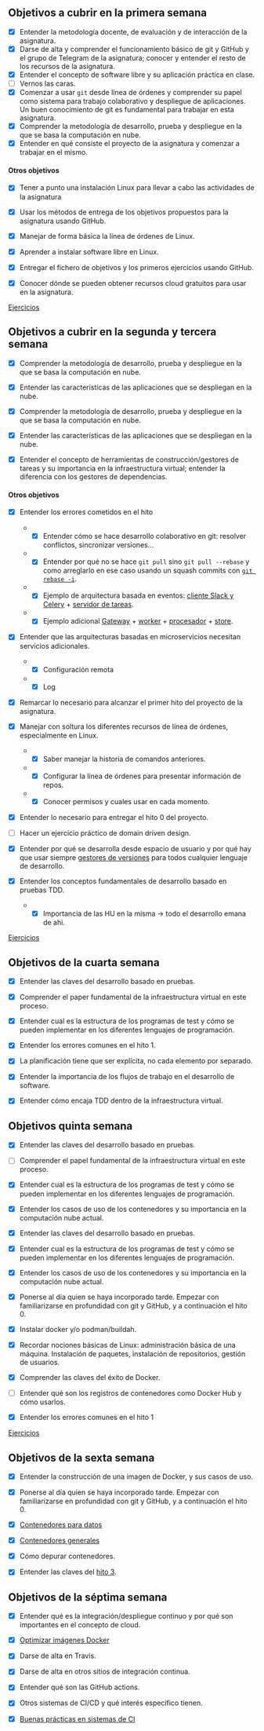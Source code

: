 ## Objetivos a cubrir en la primera semana
- [x] Entender la metodología docente, de evaluación y de interacción de la asignatura.
- [x] Darse de alta y comprender el funcionamiento básico
   de git y GitHub y el grupo de Telegram de la
   asignatura; conocer y entender el resto de los recursos de la
   asignatura. 
- [x] Entender el concepto de software libre y su aplicación práctica en clase.
- [ ] Vernos las caras.
- [x] Comenzar a usar `git` desde línea de órdenes y comprender su papel como sistema para trabajo colaborativo y despliegue de aplicaciones. Un buen conocimiento de git es fundamental para trabajar en esta asignatura.
- [x] Comprender la metodología de desarrollo, prueba y despliegue en la que se basa la computación en nube.
- [x] Entender en qué consiste el proyecto de la asignatura y comenzar a trabajar en el mismo.

#### Otros objetivos
- [x] Tener a punto una instalación Linux para llevar a cabo las actividades de la asignatura
- [x] Usar los métodos de entrega de los objetivos propuestos para la asignatura usando GitHub. 
- [x] Manejar de forma básica la línea de órdenes de Linux.
- [x] Aprender a instalar software libre en Linux.
- [x] Entregar el fichero de objetivos y los primeros ejercicios usando
  GitHub.
- [x] Conocer dónde se pueden obtener recursos cloud gratuitos para usar
  en la asignatura. 
  

[Ejercicios](https://github.com/arturocs/autoevaluacion-CC/blob/master/Tema_1.md)

## Objetivos a cubrir en la segunda y tercera semana

- [x] Comprender la metodología de desarrollo, prueba y despliegue en la que se basa la computación en nube.

- [x] Entender las características de las aplicaciones que se despliegan en la nube.

- [x] Comprender la metodología de desarrollo, prueba y despliegue en la que se basa la computación en nube.

- [x] Entender las características de las aplicaciones que se despliegan en la nube.

- [x] Entender el concepto de herramientas de construcción/gestores de tareas y su importancia en la infraestructura virtual; entender la diferencia con los gestores de dependencias.

#### Otros objetivos

- [x] Entender los errores cometidos en el hito
  - - [x] Entender cómo se hace desarrollo colaborativo en git: resolver conflictos, sincronizar versiones...
  - - [x] Entender por qué no se hace `git pull` sino `git pull --rebase` y como arreglarlo en ese caso usando un squash commits con [`git rebase -i`](https://stackoverflow.com/questions/5189560/squash-my-last-x-commits-together-using-git).
  - - [x] Ejemplo de arquitectura basada en eventos: [cliente Slack y Celery](https://github.com/JJ/slack-bot-platzi/blob/master/cliente-con-celery.py) + [servidor de tareas](https://github.com/JJ/slack-bot-platzi/blob/master/PlatziTareas.py).
  - - [x] Ejemplo adicional [Gateway](https://github.com/JJ/microservices-broker/blob/master/github-server/server-with-bunny.rb) + [worker](https://github.com/JJ/microservices-broker/blob/master/github-server/worker.go) + [procesador](https://github.com/JJ/microservices-broker/blob/master/github-server/procesa.py) + [store](https://github.com/JJ/microservices-broker/blob/master/github-server/store.p6).

- [x] Entender que las arquitecturas basadas en microservicios necesitan servicios adicionales.
  - - [x] Configuración remota
  - - [x] Log

- [x] Remarcar lo necesario para alcanzar el primer hito del proyecto de la asignatura.

- [x] Manejar con soltura los diferentes recursos de línea de órdenes, especialmente en Linux.
  - - [x] Saber manejar la historia de comandos anteriores.
  - - [x] Configurar la línea de órdenes para presentar información de repos.
  - - [x] Conocer permisos y cuales usar en cada momento.

- [x] Entender lo necesario para entregar el hito 0 del proyecto.

- [ ] Hacer un ejercicio práctico de domain driven design.

- [x] Entender por qué se desarrolla desde espacio de usuario y por qué hay que usar siempre [gestores de versiones](http://jj.github.io/CC/documentos/temas/Desarrollo_basado_en_pruebas#entornos-virtuales-de-desarrollo) para todos cualquier lenguaje de desarrollo.

- [x] Entender los conceptos fundamentales de desarrollo basado en pruebas TDD.
  - - [x] Importancia de las HU en la misma → todo el desarrollo emana de ahí.

[Ejercicios](https://github.com/arturocs/autoevaluacion-CC/blob/master/Tema_2.md)


## Objetivos de la cuarta semana

- [x] Entender las claves del desarrollo basado en pruebas.

- [x] Comprender el paper fundamental de la infraestructura virtual en este proceso.

- [x] Entender cual es la estructura de los programas de test y cómo se pueden implementar en los diferentes lenguajes de programación.

- [x] Entender los errores comunes en el hito 1.

- [x] La planificación tiene que ser explícita, no cada elemento por separado.

- [x] Entender la importancia de los flujos de trabajo en el desarrollo de software.

- [x] Entender cómo encaja TDD dentro de la infraestructura virtual.

  

## Objetivos quinta semana

- [x] Entender las claves del desarrollo basado en pruebas.

- [ ] Comprender el papel fundamental de la infraestructura virtual en este proceso.

- [x] Entender cual es la estructura de los programas de test y cómo se pueden implementar en los diferentes lenguajes de programación.

- [x] Entender los casos de uso de los contenedores y su importancia en la computación nube actual.

- [x] Entender las claves del desarrollo basado en pruebas.

- [x] Entender cual es la estructura de los programas de test y cómo se pueden implementar en los diferentes lenguajes de programación.

- [x] Entender los casos de uso de los contenedores y su importancia en la computación nube actual.

- [x] Ponerse al día quien se haya incorporado tarde. Empezar con familiarizarse en profundidad con git y GitHub, y a continuación el hito 0.

- [x] Instalar docker y/o podman/buildah.

- [x] Recordar nociones básicas de Linux: administración básica de una máquina. Instalación de paquetes, instalación de repositorios, gestión de usuarios.

- [x] Comprender las claves del éxito de Docker.

- [ ] Entender qué son los registros de contenedores como Docker Hub y cómo usarlos.

- [x] Entender los errores comunes en el hito 1

[Ejercicios](https://github.com/arturocs/autoevaluacion-CC/blob/master/Tema_3.md)



## Objetivos de la sexta semana 



- [x] Entender la construcción de una imagen de Docker, y sus casos de uso.

- [x] Ponerse al día quien se haya incorporado tarde. Empezar con familiarizarse en profundidad con git y GitHub, y a continuación el hito 0.

- [x] [Contenedores para datos](http://jj.github.io/CC/documentos/temas/Contenedores.html#contenedores-de-datos)

- [x] [Contenedores generales](http://jj.github.io/CC/documentos/temas/Contenedores.html#usando-dockerfiles)

- [x] Cómo depurar contenedores.

- [x] Entender las claves del [hito 3](https:///jj.github.io/CC/documentos/proyecto/3.Docker).

  

## Objetivos de la séptima semana

- [x] Entender qué es la integración/despliegue continuo y por qué son importantes en el concepto de cloud.

- [x] [Optimizar imágenes Docker](http://jj.github.io/CC/documentos/temas/Contenedores#usando-dockerfiles)

- [x] Darse de alta en Travis.

- [x] Darse de alta en otros sitios de integración continua.

- [x] Entender qué son las GitHub actions.

- [x] Otros sistemas de CI/CD y qué interés específico tienen.

- [x] [Buenas prácticas en sistemas de CI](http://jj.github.io/CC/documentos/temas/Integracion_continua.html#algunas-buenas-prácticas)